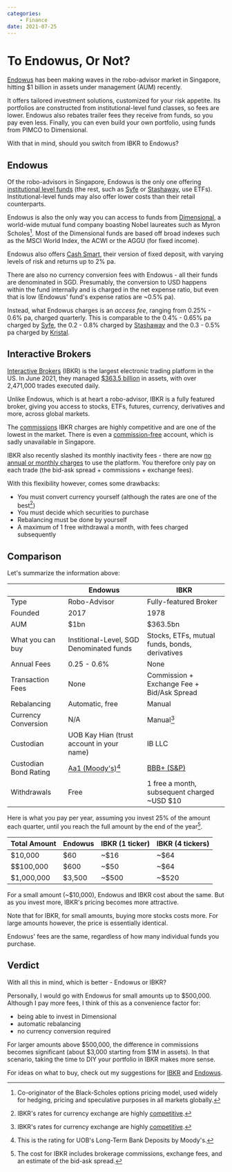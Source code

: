 ```yaml
---
categories:
    - Finance
date: 2021-07-25
---
```


# To Endowus, Or Not?

[Endowus][endowus] has been making waves in the robo-advisor market in Singapore, hitting $1 billion in assets under management (AUM) recently.

It offers tailored investment solutions, customized for your risk appetite. Its portfolios are constructed from institutional-level fund classes, so fees are lower. Endowus also rebates trailer fees they receive from funds, so you pay even less. Finally, you can even build your own portfolio, using funds from PIMCO to Dimensional.

With that in mind, should you switch from IBKR to Endowus?

<!-- more -->

## Endowus

Of the robo-advisors in Singapore, Endowus is the only one offering [institutional level funds][fund-smart-in-depth] (the rest, such as [Syfe][syfe] or [Stashaway][stashaway], use ETFs). Institutional-level funds may also offer lower costs than their retail counterparts.

Endowus is also the only way you can access to funds from [Dimensional][dimensional], a world-wide mutual fund company boasting Nobel laureates such as Myron Scholes[^scholes]. Most of the Dimensional funds are based off broad indexes such as the MSCI World Index, the ACWI or the AGGU (for fixed income).

Endowus also offers [Cash Smart][cash-smart], their version of fixed deposit, with varying levels of risk and returns up to 2% pa.

There are also no currency conversion fees with Endowus - all their funds are denominated in SGD. Presumably, the conversion to USD happens within the fund internally and is charged in the net expense ratio, but even that is low (Endowus' fund's expense ratios are ~0.5% pa).

Instead, what Endowus charges is an _access fee_, ranging from 0.25% - 0.6% pa, charged quarterly. This is comparable to the 0.4% - 0.65% pa charged by [Syfe][syfe-pricing], the 0.2 - 0.8% charged by [Stashaway][stashaway-pricing] and the 0.3 - 0.5% pa charged by [Kristal][kristal-pricing].

## Interactive Brokers

[Interactive Brokers][ibkr] (IBKR) is the largest electronic trading platform in the US. In June 2021, they managed [$363.5 billion][ibkr-aum] in assets, with over 2,471,000 trades executed daily.

Unlike Endowus, which is at heart a robo-advisor, IBKR is a fully featured broker, giving you access to stocks, ETFs, futures, currency, derivatives and more, across global markets.

The [commissions][ibkr-commissions] IBKR charges are highly competitive and are one of the lowest in the market. There is even a [commission-free][ibkr-lite] account, which is sadly unavailable in Singapore.

IBKR also recently slashed its monthly inactivity fees - there are now [no annual or monthly charges][ibkr-monthly-fees] to use the platform. You therefore only pay on each trade (the bid-ask spread + commissions + exchange fees).

With this flexibility however, comes some drawbacks:

-   You must convert currency yourself (although the rates are one of the best[^ibkr-currency])
-   You must decide which securities to purchase
-   Rebalancing must be done by yourself
-   A maximum of 1 free withdrawal a month, with fees charged subsequently

## Comparison

Let's summarize the information above:

|                       | Endowus                                   | IBKR                                           |
| --------------------- | ----------------------------------------- | ---------------------------------------------- |
| Type                  | Robo-Advisor                              | Fully-featured Broker                          |
| Founded               | 2017                                      | 1978                                           |
| AUM                   | $1bn                                      | $363.5bn                                       |
| What you can buy      | Institional-Level, SGD Denominated funds  | Stocks, ETFs, mutual funds, bonds, derivatives |
| Annual Fees           | 0.25 - 0.6%                               | None                                           |
| Transaction Fees      | None                                      | Commission + Exchange Fee + Bid/Ask Spread     |
| Rebalancing           | Automatic, free                           | Manual                                         |
| Currency Conversion   | N/A                                       | Manual[^ibkr-currency]                         |
| Custodian             | UOB Kay Hian (trust account in your name) | IB LLC                                         |
| Custodian Bond Rating | [Aa1 (Moody's)[^uob-rating]][uob-rating]  | [BBB+ (S&P)][ibkr-rating]                      |
| Withdrawals           | Free                                      | 1 free a month, subsequent charged ~USD $10    |

Here is what you pay per year, assuming you invest 25% of the amount each quarter, until you reach the full amount by the end of the year[^assumptions].

| Total Amount | Endowus | IBKR (1 ticker) | IBKR (4 tickers) |
| ------------ | ------- | --------------- | ---------------- |
| $10,000      | $60     | ~$16            | ~$64             |
| $$100,000    | $600    | ~$50            | ~$64             |
| $1,000,000   | $3,500  | ~$500           | ~$520            |

For a small amount (~$10,000), Endowus and IBKR cost about the same. But as you invest more, IBKR's pricing becomes more attractive.

Note that for IBKR, for small amounts, buying more stocks costs more. For large amounts however, the price is essentially identical.

Endowus' fees are the same, regardless of how many individual funds you purchase.

## Verdict

With all this in mind, which is better - Endowus or IBKR?

Personally, I would go with Endowus for small amounts up to $500,000. Although I pay more fees, I think of this as a convenience factor for:

-   being able to invest in Dimensional
-   automatic rebalancing
-   no currency conversion required

For larger amounts above $500,000, the difference in commissions becomes significant (about $3,000 starting from $1M in assets). In that scenario, taking the time to DIY your portfolio in IBKR makes more sense.

For ideas on what to buy, check out my suggestions for [IBKR](2021-01-16-my-investment-portfolio.md) and [Endowus](2021-07-25-my-endowus-portfolio.md).

[endowus]: https://endowus.com/
[fund-smart-in-depth]: https://endowus.com/insights/endowus-fund-smart-in-depth-review/
[syfe]: https://www.syfe.com/core-growth
[stashaway]: https://www.stashaway.sg/how-we-invest
[dimensional]: https://sg.dimensional.com/
[cash-smart]: https://endowus.com/cash-smart
[syfe-pricing]: https://www.syfe.com/pricing
[stashaway-pricing]: https://www.stashaway.sg/pricing
[kristal-pricing]: https://www.kristal.ai/pricing
[ibkr-aum]: https://investors.interactivebrokers.com/ir/main.php?file=latestMetricPR
[ibkr]: https://www.interactivebrokers.com/en/home.php
[ibkr-commissions]: https://www.interactivebrokers.com/en/index.php?f=1340
[ibkr-lite]: https://www.interactivebrokers.com/en/index.php?f=45196
[ibkr-monthly-fees]: https://www.interactivebrokers.com/en/index.php?f=4969
[uob-rating]: https://www.uobgroup.com/investor-relations/capital-and-funding-information/credit-ratings.html
[ibkr-rating]: https://www.interactivebrokers.com/en/general/financial-strength.php

[^scholes]: Co-originator of the Black-Scholes options pricing model, used widely for hedging, pricing and speculative purposes in all markets globally.
[^uob-rating]: This is the rating for UOB's Long-Term Bank Deposits by Moody's.
[^ibkr-currency]: IBKR's rates for currency exchange are highly [competitive](https://investmentmoats.com/uncategorized/convert-currencies-interactive-brokers/).
[^assumptions]: The cost for IBKR includes brokerage commissions, exchange fees, and an estimate of the bid-ask spread.
